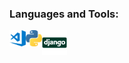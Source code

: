 ### Languages and Tools:

<img align="left" alt="Visual Studio Code" width="26px" src="https://raw.githubusercontent.com/github/explore/80688e429a7d4ef2fca1e82350fe8e3517d3494d/topics/visual-studio-code/visual-studio-code.png" />
<a href="https://www.python.org" target="_blank"> <img align="left" alt="Python" width="26px" src="https://github.com/Aakarsh-B/trying-repos/blob/master/python-5.svg?raw=true" /> 
<a href="https://www.djangoproject.com/" target="_blank"> <img align='left' src="https://raw.githubusercontent.com/devicons/devicon/master/icons/django/django-original.svg" alt="django" width="40" height="40" />
